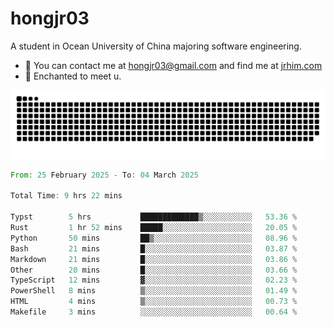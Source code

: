 # hongjr03

A student in Ocean University of China majoring software engineering.

- 📧 You can contact me at hongjr03@gmail.com and find me at [jrhim.com](https://jrhim.com/)
- 💜 Enchanted to meet u.

<picture>
  <source media="(prefers-color-scheme: dark)" srcset="https://raw.githubusercontent.com/hongjr03/hongjr03/output/github-contribution-grid-snake-dark.svg" />
  <source media="(prefers-color-scheme: light)" srcset="https://raw.githubusercontent.com/hongjr03/hongjr03/output/github-contribution-grid-snake.svg" />
  <img alt="github contribution grid snake animation" src="https://raw.githubusercontent.com/hongjr03/hongjr03/output/github-contribution-grid-snake.svg" />
</picture>

<!--START_SECTION:waka-->

```rust
From: 25 February 2025 - To: 04 March 2025

Total Time: 9 hrs 22 mins

Typst        5 hrs           █████████████▒░░░░░░░░░░░   53.36 %
Rust         1 hr 52 mins    █████░░░░░░░░░░░░░░░░░░░░   20.05 %
Python       50 mins         ██▒░░░░░░░░░░░░░░░░░░░░░░   08.96 %
Bash         21 mins         █░░░░░░░░░░░░░░░░░░░░░░░░   03.87 %
Markdown     21 mins         █░░░░░░░░░░░░░░░░░░░░░░░░   03.86 %
Other        20 mins         █░░░░░░░░░░░░░░░░░░░░░░░░   03.66 %
TypeScript   12 mins         ▓░░░░░░░░░░░░░░░░░░░░░░░░   02.23 %
PowerShell   8 mins          ▒░░░░░░░░░░░░░░░░░░░░░░░░   01.49 %
HTML         4 mins          ▒░░░░░░░░░░░░░░░░░░░░░░░░   00.73 %
Makefile     3 mins          ░░░░░░░░░░░░░░░░░░░░░░░░░   00.64 %
```

<!--END_SECTION:waka-->
